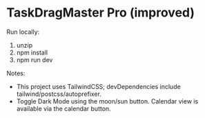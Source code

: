 
# TaskDragMaster Pro (improved)

Run locally:
1. unzip
2. npm install
3. npm run dev

Notes:
- This project uses TailwindCSS; devDependencies include tailwind/postcss/autoprefixer.
- Toggle Dark Mode using the moon/sun button. Calendar view is available via the calendar button.
